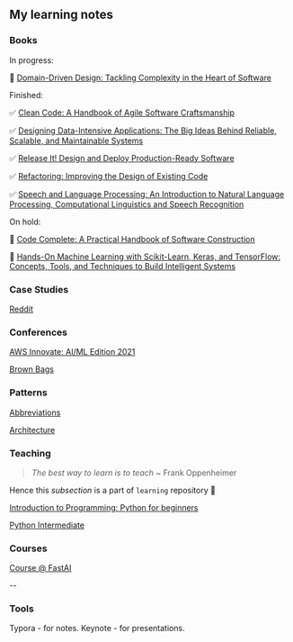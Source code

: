 ## My learning notes

### Books

In progress:

👀 [Domain-Driven Design: Tackling Complexity in the Heart of Software](books/ddd.md)


Finished:

✅ [Clean Code: A Handbook of Agile Software Craftsmanship](books/clean-code.md)

✅ [Designing Data-Intensive Applications: The Big Ideas Behind Reliable, Scalable, and Maintainable Systems](books/ddia.md)

✅ [Release It! Design and Deploy Production-Ready Software](books/release-it.md)

✅ [Refactoring: Improving the Design of Existing Code](books/refactoring.md)

✅ [Speech and Language Processing: An Introduction to Natural Language Processing, Computational Linguistics and Speech Recognition](books/nlp-book.md)

On hold:

🚫 [Code Complete: A Practical Handbook of Software Construction](books/code-complete.md)

🚫 [Hands-On Machine Learning with Scikit-Learn, Keras, and TensorFlow: Concepts, Tools, and Techniques to Build Intelligent Systems](books/hands-on-ml.md)

### Case Studies

[Reddit](case-studies/reddit.md)

### Conferences

[AWS Innovate: AI/ML Edition 2021](conferences/aws-innovate-ai-ml-21.md)

[Brown Bags](conferences/brown-bags.md)

### Patterns

[Abbreviations](patterns/abbreviations.md)

[Architecture](patterns/architecture.md)

### Teaching

> *The best way to learn is to teach* ~ Frank Oppenheimer 

Hence this *subsection* is a part of `learning` repository :slightly_smiling_face:

[Introduction to Programming: Python for beginners](teaching/python-intro/)

[Python Intermediate](teaching/python-intermediate/)

### Courses

[Course @ FastAI](courses/fast-ai.md)

--

### Tools

Typora - for notes. Keynote - for presentations.
